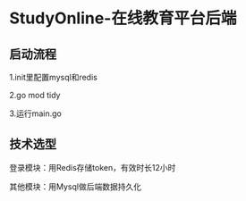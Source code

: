 # StudyOnline-在线教育平台后端

## 启动流程

1.init里配置mysql和redis 

2.go mod tidy 

3.运行main.go

## 技术选型

登录模块：用Redis存储token，有效时长12小时

其他模块：用Mysql做后端数据持久化
